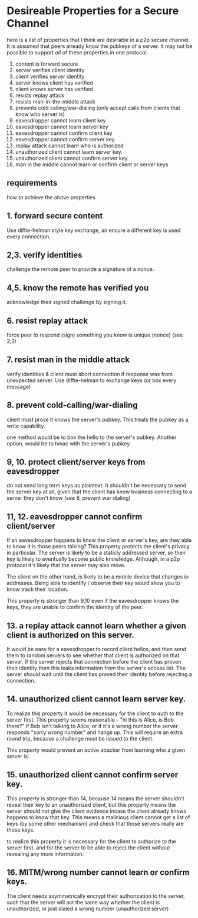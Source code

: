 
# Desireable Properties for a Secure Channel

here is a list of properties that I think are desirable in a p2p secure channel. It is assumed that peers already know the pubkeys of a server. It may not be possible to support _all_ of these properties in one protocol.

1. content is forward secure
2. server verifies client identity
3. client verifies server identity
4. server knows client has verified
5. client knows server has verified
6. resists replay attack
7. resists man-in-the-middle attack
8. prevents cold calling/war-dialing (only accept calls from clients that know who server is)
9. eavesdropper cannot learn client key
10. eavesdropper cannot learn server key
11. eavesdropper cannot confirm client key
12. eavesdropper cannot confirm server key
13. replay attack cannot learn who is authorized
14. unauthorized client cannot learn server key.
15. unauthorized client cannot confirm server key
16. man in the middle cannot learn or confirm client or server keys

## requirements

how to achieve the above properties

## 1. forward secure content

Use diffie-helman style key exchange, an ensure a different key is used every connection.

## 2,3. verify identities

challenge the remote peer to provide a signature of a nonce.

## 4,5. know the remote has verified you

acknowledge their signed challenge by signing it.

## 6. resist replay attack

force peer to respond (sign) something you know is unique (nonce) (see 2,3)

## 7. resist man in the middle attack

verify identities & client must abort connection if response was from unexpected server.
Use diffie-helman to exchange keys (or box every message)

## 8. prevent cold-calling/war-dialing

client must prove it knows the server's pubkey.
This treats the pubkey as a write capability.

one method would be to box the hello to the server's pubkey.
Another option, would be to hmac with the server's pubkey.

## 9, 10. protect client/server keys from eavesdropper

do not send long term keys as plaintext.
It shouldn't be necessary to send the server key at all, given that the client has know business connecting to a server they don't know (see 8, prevent war dialing)

## 11, 12. eavesdropper cannot confirm client/server

If an eavesdropper happens to know the client or server's key, are they able to know it is those peers talking? This property protects the client's privacy in particular. The server is likely to be a staticly addressed server, so their key is likely to eventually become public knowledge. Although, in a p2p protocol it's likely that the server may also move.

The client on the other hand, is likely to be a mobile device that changes ip addresses. Being able to identify / observe their key would allow you to know track their location.

This property is stronger than 9,10 even if the eavesdropper knows the keys, they are unable to confirm the identity of the peer.

## 13. a replay attack cannot learn whether a given client is authorized on this server.

It would be easy for a eavesdropper to record client hellos, and then send them to random servers to see whether that client is authorized on that server. If the server rejects that connection before the client has proven their identity then this leaks information from the server's access list. The server should wait until the client has proved their identity before rejecting a connection.

## 14. unauthorized client cannot learn server key.

To realize this property it would be necessary for the client to auth to the server first.
This property seems reasonable - "hi this is Alice, is Bob there?" if Bob isn't talking to Alice, or if it's a wrong number the server responds "sorry wrong number" and hangs up. This will require an extra round trip, because a challenge must be issued to the client.

This property would prevent an active attacker from learning who a given server is.

## 15. unauthorized client cannot confirm server key.

This property is stronger than 14, because 14 means the server shouldn't reveal their key to an unauthorized client, but this property means the server should not give the client evidence incase the client already knows happens to know that key. This means a malicious client cannot get a list of keys (by some other mechanism) and check that those servers really are those keys.

to realize this property it is necessary for the client to authorize to the server first, and for the server to be able to reject the client without revealing any more information. 

## 16. MITM/wrong number cannot learn or confirm keys.

The client needs asymmetrically encrypt their authorization to the server, such that the server will act the same way whether the client is unauthorized, or just dialed a wrong number (unauthorized server)

